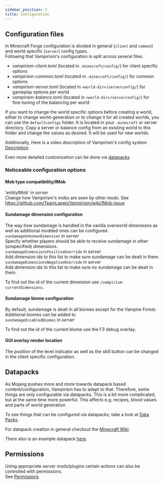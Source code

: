 ```yaml
---
sidebar_position: 3
title: Configuration
---
```


## Configuration files
In Minecraft Forge configuration is divided in general (`client` and `common`) and world specific (`server`) config types.  
Following that Vampirism's configuration is split across several files:
- *vampirism-client.toml* (located in `.minecraft/config/`) for client specific options
- *vampirism-common.toml* (located in `.minecraft/config/`) for common options
- *vampirism-server.toml* (located in `<world-dir>/serverconfig/`) for gameplay options per world
- *vampirism-balance.toml* (located in `<world-dir>/serverconfig/`) for fine-tuning of the balancing per world

If you want to change the world specific options before creating a world, either to change world-generation or to change it for all created worlds, you can use the `defaultconfigs` folder.
It is located in your `.minecraft` or server directory. Copy a server or balance config from an existing world to this folder and change the values as desired. It will be used for new worlds.

Additionally, Here is a video description of Vampirism's config system [Description](https://youtu.be/JyfdM_sv2WQ)

Even more detailed customization can be done via [datapacks](../data/intro.md).

### Noticeable configuration options
#### Mob type compatibility/IMob
'entityIMob' in *server*  
Change how Vampirism's mobs are seen by other mods. See https://github.com/TeamLapen/Vampirism/wiki/IMob-issue
#### Sundamage dimension configuration
The way how sundamage is handled in the vanilla overworld dimensions as well as additional modded ones can be configured.  
`sundamageUnknownDimension` in *server*  
Specify whether players should be able to receive sundamage in other (unspecified) dimensions.   
`sundamageDimensionsPositiveOverride` in *server*  
Add dimension ids to this list to make sure sundamage can be dealt in them.  
`sundamageDimensionsNegativeOverride` in *server*  
Add dimension ids to this list to make sure no sundamage can be dealt in them.  
  
To find out the id of the current dimension use `/vampirism currentDimensions`.
#### Sundamage biome configuration
By default, sundamage is dealt in all biomes except for the Vampire Forest. Additional biomes can be added to  
`sundamageDisabledBiomes` in *server*

To find out the id of the current biome use the F3 debug overlay.

#### GUI overlay render location
The position of the level indicator as well as the skill button can be changed in the client specific configuration.

## Datapacks
As Mojang pushes more and more towards datapack based content/configuration, Vampirism has to adapt to that. Therefore, some things are only configurable via datapacks. This is a bit more complicated, but at the same time more powerful. This affects e.g. recipes, blood values and parts of world generation

To see things that can be configured via datapacks, take a look at [Data Packs](../data/intro.md).

For datapack creation in general checkout the [Minecraft Wiki](https://minecraft.fandom.com/wiki/Tutorials/Creating_a_data_pack).

There also is an example datapack [here](https://github.com/TeamLapen/VampirismDatapackExamples).


## Permissions
Using appropriate server mods/plugins certain actions can also be controlled with permissions.  
See [Permissions](https://github.com/TeamLapen/Vampirism/wiki/Permissions)